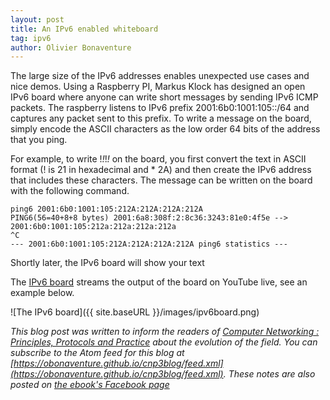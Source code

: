 ```yaml
---
layout: post
title: An IPv6 enabled whiteboard
tag: ipv6
author: Olivier Bonaventure
---
```


The large size of the IPv6 addresses enables unexpected use cases and nice demos. Using a Raspberry PI, Markus Klock has designed an open IPv6 board where anyone can write short messages by sending IPv6 ICMP packets. The raspberry listens to IPv6 prefix 2001:6b0:1001:105::/64 and captures any packet sent to this prefix. To write a message on the board, simply encode the ASCII characters as the low order 64 bits of the address that you ping.

For example, to write !*!*!*!* on the board, you first convert the text in ASCII format (! is 21 in hexadecimal and * 2A) and then create the IPv6 address that includes these characters. The message can be written on the board with the following command.

```
ping6 2001:6b0:1001:105:212A:212A:212A:212A
PING6(56=40+8+8 bytes) 2001:6a8:308f:2:8c36:3243:81e0:4f5e --> 2001:6b0:1001:105:212a:212a:212a:212a
^C
--- 2001:6b0:1001:105:212A:212A:212A:212A ping6 statistics ---
```
Shortly later, the IPv6 board will show your text

The [IPv6 board](https://ipv6board.best-practice.se) streams the output of the board on YouTube live, see an example below.

![The IPv6 board]({{ site.baseURL }}/images/ipv6board.png)

*This blog post was written to inform the readers of [Computer Networking : Principles, Protocols and Practice](https://www.computer-networking.info) about the evolution of the field. You can subscribe to the Atom feed for this blog at [https://obonaventure.github.io/cnp3blog/feed.xml](https://obonaventure.github.io/cnp3blog/feed.xml). These notes are also posted on [the ebook's Facebook page](https://www.facebook.com/Computer-Networking-Principles-Protocols-and-Practice-129951043755620/)*